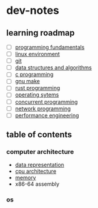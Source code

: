 # dev-notes

## learning roadmap

- [ ] [programming fundamentals](https://dev.java/learn/)
- [ ] [linux environment](https://labex.io/linuxjourney)
- [ ] [git](https://beej.us/guide/bggit/html/split/)
- [ ] [data structures and algorithms](https://stanford-cs161.github.io/winter2025/lectures/)
- [ ] [c programming](https://beej.us/guide/bgc/)
- [ ] [gnu make](https://makefiletutorial.com/)
- [ ] [rust programming](https://doc.rust-lang.org/book/)
- [ ] [operating sytems](https://student.cs.uwaterloo.ca/~cs350/W25/reading.shtml)
- [ ] [concurrent programming](https://marabos.nl/atomics/)
- [ ] [network programming](https://beej.us/guide/bgnet/)
- [ ] [performance engineering](https://en.algorithmica.org/hpc/)

## table of contents

### computer architecture

- [data representation](./computer-architecture/data-representation.md)
- [cpu architecture](./computer-architecture/cpu-architecture.md)
- [memory](./computer-architecture/memory.md)
- x86-64 assembly

### os
